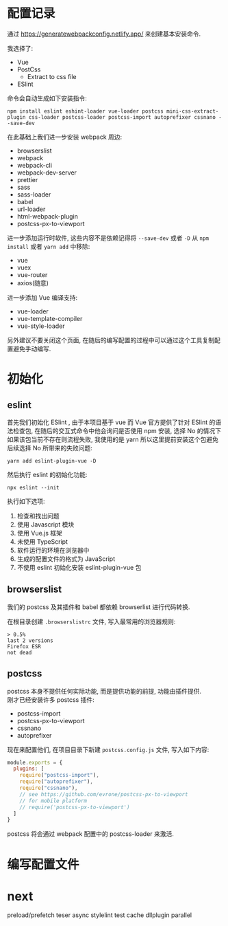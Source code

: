 # 配置记录

通过 https://generatewebpackconfig.netlify.app/ 来创建基本安装命令.

我选择了:

- Vue
- PostCss
  - Extract to css file
- ESlint

命令会自动生成如下安装指令:

```
npm install eslint eshint-loader vue-loader postcss mini-css-extract-plugin css-loader postcss-loader postcss-import autoprefixer cssnano --save-dev
```

在此基础上我们进一步安装 webpack 周边:

- browserslist
- webpack
- webpack-cli
- webpack-dev-server
- prettier
- sass
- sass-loader
- babel
- url-loader
- html-webpack-plugin
- postcss-px-to-viewport

进一步添加运行时软件, 这些内容不是依赖记得将 `--save-dev` 或者 `-D` 从 `npm install` 或者 `yarn add` 中移除:
- vue
- vuex
- vue-router
- axios(随意)

进一步添加 Vue 编译支持:
- vue-loader
- vue-template-compiler
- vue-style-loader

另外建议不要关闭这个页面, 在随后的编写配置的过程中可以通过这个工具复制配置避免手动编写.


# 初始化

## eslint

首先我们初始化 ESlint , 由于本项目基于 vue 而 Vue 官方提供了针对 ESlint 的语法检查包, 在随后的交互式命令中他会询问是否使用 npm 安装, 选择 No 的情况下如果该包当前不存在则流程失败, 我使用的是 yarn 所以这里提前安装这个包避免后续选择 No 所带来的失败问题:

```
yarn add eslint-plugin-vue -D
```

然后执行 eslint 的初始化功能:

```
npx eslint --init
```

执行如下选项:

1. 检查和找出问题
2. 使用 Javascript 模块
3. 使用 Vue.js 框架
4. 未使用 TypeScript
5. 软件运行的环境在浏览器中
6. 生成的配置文件的格式为 JavaScript
7. 不使用 eslint 初始化安装 eslint-plugin-vue 包

## browserslist

我们的 postcss 及其插件和 babel 都依赖 browserlist 进行代码转换.

在根目录创建 `.browserslistrc` 文件, 写入最常用的浏览器规则:

```
> 0.5%
last 2 versions
Firefox ESR
not dead
```

## postcss

postcss 本身不提供任何实际功能, 而是提供功能的前提, 功能由插件提供.  
刚才已经安装许多 postcss 插件:
- postcss-import
- postcss-px-to-viewport
- cssnano
- autoprefixer

现在来配置他们, 在项目目录下新建 `postcss.config.js` 文件, 写入如下内容:
```javascript
module.exports = {
  plugins: [
    require("postcss-import"),
    require("autoprefixer"),
    require("cssnano"),
    // see https://github.com/evrone/postcss-px-to-viewport
    // for mobile platform
    // require('postcss-px-to-viewport')
  ]
}
```
postcss 将会通过 webpack 配置中的 postcss-loader 来激活.

# 编写配置文件



# next
preload/prefetch
teser
async
stylelint
test
cache
dllplugin
parallel